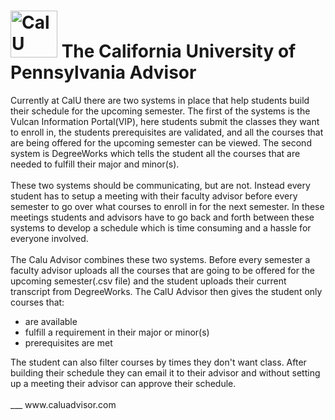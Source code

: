 # <img src="http://calu-advisor.herokuapp.com/assets/callogo2-f1a526e9046574f173668e58b1da422f.png" alt="CalU Advisor" width="75px" /> The California University of Pennsylvania Advisor
Currently at CalU there are two systems in place that help students build their schedule for the upcoming semester. The first of the systems is the Vulcan Information Portal(VIP), here students submit the classes they want to enroll in, the students prerequisites are validated, and all the courses that are being offered for the upcoming semester can be viewed. The second system is DegreeWorks which tells the student all the courses that are needed to fulfill their major and minor(s). 
<br><br>
These two systems should be communicating, but are not. Instead every student has to setup a meeting with their faculty advisor before every semester to go over what courses to enroll in for the next semester. In these meetings students and advisors have to go back and forth between these systems to develop a schedule which is time consuming and a hassle for everyone involved. 
<br><br>
The Calu Advisor combines these two systems. Before every semester a faculty advisor uploads all the courses that are going to be offered for the upcoming semester(.csv file) and the student uploads their current transcript from DegreeWorks. The CalU Advisor then gives the student only courses that:
<ul>
<li> are available
<li> fulfill a requirement in their major or minor(s)
<li> prerequisites are met
</ul>
The student can also filter courses by times they don't want class. After building their schedule they can email it to their advisor and without setting up a meeting their advisor can approve their schedule. 
<br>
<br>
___
www.caluadvisor.com

